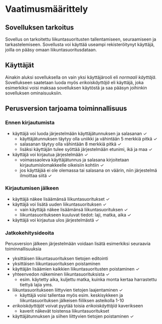 # Vaatimusmäärittely
## Sovelluksen tarkoitus

Sovellus on tarkoitettu liikuntasuoritusten tallentamiseen, seuraamiseen ja tarkastelemiseen. Sovellusta voi käyttää useampi rekisteröitynyt käyttäjä, joilla on pääsy omaan liikuntasuoritusdataan.

## Käyttäjät

Ainakin aluksi sovelluksella on vain yksi käyttäjärooli eli *normaali käyttäjä*. Sovellukseen saatetaan luoda myös *erikoiskäyttäjä* eli käyttäjä, joka esimerkiksi voisi maksaa sovelluksen käytöstä ja saa pääsyn joihinkin sovelluksen ominaisuuksiin.

## Perusversion tarjoama toiminnallisuus

### Ennen kirjautumista

* käyttäjä voi luoda järjestelmään käyttäjätunnuksen ja salasanan ✓
  * käyttäjätunnuksen täytyy olla uniikki ja vähintään 5 merkkiä pitkä ✓
  * salasanan täytyy olla vähintään 8 merkkiä pitkä ✓
  * lisäksi käyttäjän tulee syöttää järjestelmään etunimi, ikä ja maa ✓
* käyttäjä voi kirjautua järjestelmään ✓
  * voimassaoleva käyttäjätunnus ja salasana kirjoitetaan kirjautumislomakkeelle oikeisiin kohtiin ✓
  * jos käyttäjää ei ole olemassa tai salasana on väärin, niin järjestelmä ilmoittaa siitä ✓

### Kirjautumisen jälkeen

* käyttäjä näkee lisäämänsä liikuntasuoritukset ✓
* käyttäjä voi lisätä uuden liikuntasuorituksen ✓
  * vain käyttäjä näkee lisäämänsä liikuntasuorituksen ✓
  * liikuntasuoritukseen kuuluvat tiedot: laji, matka, aika ✓
* käyttäjä voi kirjautua ulos järjestelmästä ✓

### Jatkokehitysideoita

Perusversion jälkeen järjestelmään voidaan lisätä esimerkiksi seuraavia toiminnallisuuksia

* yksittäisen liikuntasuorituksen tietojen editointi
* yksittäisen liikuntasuorituksen poistaminen
* käyttäjän lisäämien kaikkien liikuntasuoritusten poistaminen ✓ 
* yhteenvedon näkeminen liikuntasuorituksista ✓
  * esim. käytetty aika, kuljettu matka, kuinka monta kertaa harrastettu tiettyä lajia yms.
* liikuntasuoritukseen liittyvien tietojen laajentaminen ✓
  * käyttäjä voisi tallentaa myös esim. keskisykkeen ja liikuntasuorituksen jälkeisen fiiliksen asteikolla 1-10
* *erikoiskäyttäjät* voivat pyytää toisia *erikoiskäyttäjiä* kaverikseen
  * kaverit näkevät toistensa liikuntasuoritukset
* käyttäjätunnuksen ja siihen liittyvien tietojen poistaminen ✓
